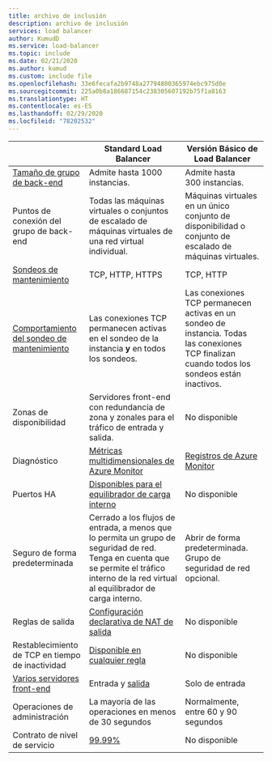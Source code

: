 ```yaml
---
title: archivo de inclusión
description: archivo de inclusión
services: load balancer
author: KumudD
ms.service: load-balancer
ms.topic: include
ms.date: 02/21/2020
ms.author: kumud
ms.custom: include file
ms.openlocfilehash: 33e6fecafa2b9748a27794800365974ebc975d0e
ms.sourcegitcommit: 225a0b8a186687154c238305607192b75f1a8163
ms.translationtype: HT
ms.contentlocale: es-ES
ms.lasthandoff: 02/29/2020
ms.locfileid: "78202532"
---
```

| | Standard Load Balancer | Versión Básico de Load Balancer |
| --- | --- | --- |
| [Tamaño de grupo de back-end](https://docs.microsoft.com/azure/azure-resource-manager/management/azure-subscription-service-limits#load-balancer) | Admite hasta 1000 instancias. | Admite hasta 300 instancias. |
| Puntos de conexión del grupo de back-end | Todas las máquinas virtuales o conjuntos de escalado de máquinas virtuales de una red virtual individual. | Máquinas virtuales en un único conjunto de disponibilidad o conjunto de escalado de máquinas virtuales. |
| [Sondeos de mantenimiento](../articles/load-balancer/load-balancer-custom-probe-overview.md#types) | TCP, HTTP, HTTPS | TCP, HTTP |
| [Comportamiento del sondeo de mantenimiento](../articles/load-balancer/load-balancer-custom-probe-overview.md#probedown) | Las conexiones TCP permanecen activas en el sondeo de la instancia __y__ en todos los sondeos. | Las conexiones TCP permanecen activas en un sondeo de instancia. Todas las conexiones TCP finalizan cuando todos los sondeos están inactivos. |
| Zonas de disponibilidad | Servidores front-end con redundancia de zona y zonales para el tráfico de entrada y salida. | No disponible |
| Diagnóstico | [Métricas multidimensionales de Azure Monitor](../articles/load-balancer/load-balancer-standard-diagnostics.md) | [Registros de Azure Monitor](../articles/load-balancer/load-balancer-monitor-log.md) |
| Puertos HA | [Disponibles para el equilibrador de carga interno](../articles/load-balancer/load-balancer-ha-ports-overview.md) | No disponible |
| Seguro de forma predeterminada | Cerrado a los flujos de entrada, a menos que lo permita un grupo de seguridad de red. Tenga en cuenta que se permite el tráfico interno de la red virtual al equilibrador de carga interno. | Abrir de forma predeterminada. Grupo de seguridad de red opcional. |
| Reglas de salida | [Configuración declarativa de NAT de salida](../articles/load-balancer/load-balancer-outbound-rules-overview.md) | No disponible |
| Restablecimiento de TCP en tiempo de inactividad | [Disponible en cualquier regla](../articles/load-balancer/load-balancer-tcp-reset.md) | No disponible |
| [Varios servidores front-end](../articles/load-balancer/load-balancer-multivip-overview.md) | Entrada y [salida](../articles/load-balancer/load-balancer-outbound-connections.md) | Solo de entrada |
| Operaciones de administración | La mayoría de las operaciones en menos de 30 segundos | Normalmente, entre 60 y 90 segundos |
| Contrato de nivel de servicio | [99.99%](https://azure.microsoft.com/support/legal/sla/load-balancer/v1_0/) | No disponible | 

